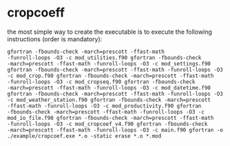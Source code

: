 # cropcoeff
the most simple way to create the executable is to execute the following instructions (order is mandatory):

<code>gfortran -fbounds-check -march=prescott -ffast-math -funroll-loops -O3 -c mod_utilities.f90
gfortran -fbounds-check -march=prescott -ffast-math -funroll-loops -O3 -c mod_settings.f90
gfortran -fbounds-check -march=prescott -ffast-math -funroll-loops -O3 -c mod_crop.f90
gfortran -fbounds-check -march=prescott -ffast-math -funroll-loops -O3 -c mod_cropseq.f90
gfortran -fbounds-check -march=prescott -ffast-math -funroll-loops -O3 -c mod_datetime.f90
gfortran -fbounds-check -march=prescott -ffast-math -funroll-loops -O3 -c mod_weather_station.f90
gfortran -fbounds-check -march=prescott -ffast-math -funroll-loops -O3 -c mod_productivity.f90
gfortran -fbounds-check -march=prescott -ffast-math -funroll-loops -O3 -c mod_io_file.f90
gfortran -fbounds-check -march=prescott -ffast-math -funroll-loops -O3 -c mod_cropcoef_v4.f90
gfortran -fbounds-check -march=prescott -ffast-math -funroll-loops -O3 -c main.f90
gfortran -o ./example/cropcoef.exe *.o -static
erase *.o *.mod
</code>
